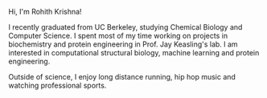 Hi, I'm Rohith Krishna!

I recently graduated from UC Berkeley, studying Chemical Biology and Computer Science. I spent most of my time working on projects in biochemistry and protein engineering in Prof. Jay Keasling's lab. I am interested in computational structural biology, machine learning and protein engineering. 

Outside of science, I enjoy long distance running, hip hop music and watching professional sports. 
